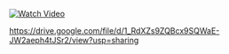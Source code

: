 [![Watch Video](https://img.shields.io/badge/Watch%20Video-Click%20Here-blue?style=for-the-badge)](https://drive.google.com/file/d/1_RdXZs9ZQBcx9SQWaE-JW2aeph4tJSr2/view?usp=sharing)

https://drive.google.com/file/d/1_RdXZs9ZQBcx9SQWaE-JW2aeph4tJSr2/view?usp=sharing
